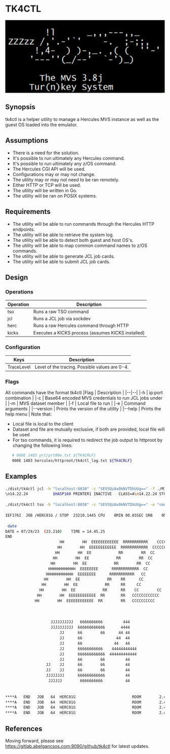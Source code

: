 # TK4CTL
![Alt ""](https://github.com/agancsos/tk4ctl/blob/main/media/tk4.png "")

## Synopsis
tk4ctl is a helper utility to manage a Hercules MVS instance as well as the guest OS loaded into the emulator.
 
## Assumptions
* There is a need for the solution.
* It's possible to run ultimately any Hercules command.
* It's possible to run ultimately any z/OS command.
* The Hercules CGI API will be used.
* Configurations may or may not change.
* The utility may or may not need to be ran remotely.
* Either HTTP or TCP will be used.
* The utility will be written in Go.
* The utility will be ran on POSIX systems.
 
## Requirements
* The utility will be able to run commands through the Hercules HTTP endpoints.
* The utility will be able to retrieve the system log.
* The utility will be able to detect both guest and host OS's.
* The utility will be able to map common command names to z/OS commands.
* The utility will be able to generate JCL job cards.
* The utility will be able to submit JCL job cards.
 
## Design
### Operations
Operation    | Description                                         |
|--|--|
|tso         | Runs a raw TSO command                              |
|jcl	        | Runs a JCL job via sockdev                          |
|herc        | Runs a raw Hercules command through HTTP            |
|kicks       | Executes a KICKS process (assumes KICKS installed)  |

### Configuration
|Keys              | Description                                         |
|--|--|
|TraceLevel	       | Level of the tracing.  Possible values are 0-4.     |

### Flags
All commands have the format tk4ctl <operation> <flags>
|Flag            | Description                                      |
|--|--|                                                                                                                                                                                                     |-h	         | ip:port combination                                  | 
|-c	         | Base64 encoded MVS credentials to run JCL jobs under |
|-m	         | MVS dataset member                                   |
|-f	         | Local file to run                                    |
|-e	         | Command arguments                                    |
|--version	  | Prints the version of the utility                    |
|--help	     | Prints the help menu                                 |
Note that:
* Local file is local to the client
* Dataset and file are mutually exclusive, if both are provided, local file will be used
* For tso commands, it is required to redirect the job output to httproot by changing the following lines:
```bash
   # 000E 1403 prt/prt00e.txt ${TK4CRLF}
   000E 1403 hercules/httproot/tk4ctl_log.txt ${TK4CRLF}
```

## Examples
```bash
./dist/tk4ctl jcl -h "localhost:8038" -c "SEVSQzAxOkNVTDhUUg==" -f ./MINMAX_COBOL 
\n14.22.24           $HASP160 PRINTER1 INACTIVE - CLASS=A\n14.22.24 STC  334  IRB101I MF/1 REPORT AVAILABLE FOR PRINTING\nHHC01040I 0:000C COMM: client &lt;unknown&gt;, ip 172.17.0.1 connected to device 3505\nHHC01206I 0:000C Card: client &lt;unknown&gt;, ip 172.17.0.1 disconnected from device 3505\n14.32.21 JOB   61  $HASP100 HERC02A  ON READER1     MIN AND MAX\n14.32.21 JOB   61  $HASP373 HERC02A  STARTED - INIT  1 - CLASS A - SYS TK4-\n14.32.21 JOB   61  IEF403I HERC02A - STARTED - TIME=14.32.21\n14.32.22 JOB   61  IEF404I HERC02A - ENDED - TIME=14.32.22\n14.32.22 JOB   61  $HASP395 HERC02A  ENDED\n14.32.22           $HASP309    INIT  1 INACTIVE ******** C=A\n14.37.24 STC  334  $HASP150 MF1      ON PRINTER1       208 LINES\n14.37.24           $HASP160 PRINTER1 INACTIVE - CLASS=A\n14.37.24 STC  334  IRB101I MF/1 REPORT AVAILABLE FOR PRINTING\n14.37.25           $HASP000 OK\nHHC01040I 0:000C COMM: client &lt;unknown&gt;, ip 172.17.0.1 connected to device 3505\nHHC01206I 0:000C Card: client &lt;unknown&gt;, ip 172.17.0.1 disconnected from device 3505\n14.40.00 JOB   62  $HASP100 HERC02A  ON READER1     MIN AND MAX\n14.40.00 JOB   62  $HASP373 HERC02A  STARTED - INIT  1 - CLASS A - SYS TK4-\n14.40.00 JOB   62  IEF403I HERC02A - STARTED - TIME=14.40.00\n14.40.01 JOB   62  IEF404I HERC02A - ENDED - TIME=14.40.01\n14.40.01 JOB   62  $HASP395 HERC02A  ENDED\n14.40.01           $HASP309    INIT  1 INACTIVE ******** C=A\nHHC01040I 0:000C COMM: client &lt;unknown&gt;, ip 172.17.0.1 connected to device 3505\nHHC01206I 0:000C Card: client &lt;unknown&gt;, ip 172.17.0.1 disconnected from device 3505\n14.45.13 JOB   63  $HASP100 HERC02A  ON READER1     MIN AND MAX\n14.45.13 JOB   63  $HASP373 HERC02A  STARTED - INIT  1 - CLASS A - SYS TK4-\n14.45.13 JOB   63  IEF403I HERC02A - STARTED - TIME=14.45.13\n14.45.14 JOB   63  IEF404I HERC02A - ENDED - TIME=14.45.14\n14.45.14 JOB   63  $HASP395 HERC02A  ENDED\n14.45.14           $HASP309    INIT  1 INACTIVE ******** C=A\n

./dist/tk4ctl tso -h "localhost:8038" -c "SEVSQzAxOkNVTDhUUg==" -e "cmd=date"

IEF376I  JOB /HERC01G / STOP  23210.1445 CPU    0MIN 00.03SEC SRB    0MIN 00.00SEC

 date
DATE = 07/29/23  (23.210)    TIME = 14.45.25
END
                        HH        HH  EEEEEEEEEEEE  RRRRRRRRRRR    CCCCCCCCCC     00000000         11        GGGGGGGGGG
                       HH        HH  EEEEEEEEEEEE  RRRRRRRRRRRR  CCCCCCCCCCCC   0000000000       111       GGGGGGGGGGGG
                      HH        HH  EE            RR        RR  CC        CC  00      0000     1111       GG        GG
                     HH        HH  EE            RR        RR  CC            00     00 00       11       GG
                    HH        HH  EE            RR        RR  CC            00    00  00       11       GG
                   HHHHHHHHHHHH  EEEEEEEE      RRRRRRRRRRRR  CC            00   00   00       11       GG
                  HHHHHHHHHHHH  EEEEEEEE      RRRRRRRRRRR   CC            00  00    00       11       GG     GGGGG
                 HH        HH  EE            RR    RR      CC            00 00     00       11       GG     GGGGG
                HH        HH  EE            RR     RR     CC            0000      00       11       GG        GG
               HH        HH  EE            RR      RR    CC        CC  000       00       11       GG        GG
              HH        HH  EEEEEEEEEEEE  RR       RR   CCCCCCCCCCCC   0000000000    1111111111   GGGGGGGGGGGG
             HH        HH  EEEEEEEEEEEE  RR        RR   CCCCCCCCCC     00000000     1111111111    GGGGGGGGGG



                    JJJJJJJJJJ   6666666666         444                                                AAAAAAAAAA
                    JJJJJJJJJJ  666666666666       4444                                               AAAAAAAAAAAA
                        JJ      66        66      44 44                                               AA        AA
                        JJ      66               44  44                                               AA        AA
                        JJ      66              44   44                                               AA        AA
                        JJ      66666666666    44444444444                                            AAAAAAAAAAAA
                        JJ      666666666666  444444444444                                            AAAAAAAAAAAA
                        JJ      66        66         44                                               AA        AA
                  JJ    JJ      66        66         44                                               AA        AA
                  JJ    JJ      66        66         44                                               AA        AA
                  JJJJJJJJ      666666666666         44                                               AA        AA
                   JJJJJJ        6666666666          44                                               AA        AA


****A   END   JOB   64  HERC01G                         ROOM        2.45.25 PM 29 JUL 23  PRINTER1  SYS TK4-  JOB   64   END   A****
****A   END   JOB   64  HERC01G                         ROOM        2.45.25 PM 29 JUL 23  PRINTER1  SYS TK4-  JOB   64   END   A****
****A   END   JOB   64  HERC01G                         ROOM        2.45.25 PM 29 JUL 23  PRINTER1  SYS TK4-  JOB   64   END   A****
****A   END   JOB   64  HERC01G                         ROOM        2.45.25 PM 29 JUL 23  PRINTER1  SYS TK4-  JOB   64   END   A****
```

## References 


Moving forward, please see https://gitlab.abelgancsos.com:9090/github/tk4ctl for latest updates.
